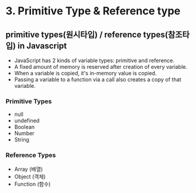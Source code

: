 # 3. Primitive Type & Reference type

## primitive types(원시타입) / reference types(참조타입) in Javascript
- JavaScript has 2 kinds of variable types: primitive and reference.
- A fixed amount of memory is reserved after creation of every variable.
- When a variable is copied, it's in-memory value is copied.
- Passing a variable to a function via a call also creates a copy of that variable.

### Primitive Types
- null
- undefined
- Boolean
- Number
- String

### Reference Types
- Array (배열)
- Object (객체)
- Function (함수)
